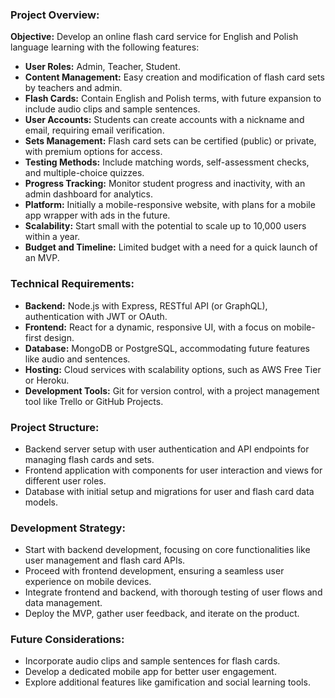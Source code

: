 ### Project Overview:

**Objective:**
Develop an online flash card service for English and Polish language learning with the following features:

- **User Roles:** Admin, Teacher, Student.
- **Content Management:** Easy creation and modification of flash card sets by teachers and admin.
- **Flash Cards:** Contain English and Polish terms, with future expansion to include audio clips and sample sentences.
- **User Accounts:** Students can create accounts with a nickname and email, requiring email verification.
- **Sets Management:** Flash card sets can be certified (public) or private, with premium options for access.
- **Testing Methods:** Include matching words, self-assessment checks, and multiple-choice quizzes.
- **Progress Tracking:** Monitor student progress and inactivity, with an admin dashboard for analytics.
- **Platform:** Initially a mobile-responsive website, with plans for a mobile app wrapper with ads in the future.
- **Scalability:** Start small with the potential to scale up to 10,000 users within a year.
- **Budget and Timeline:** Limited budget with a need for a quick launch of an MVP.

### Technical Requirements:

- **Backend:** Node.js with Express, RESTful API (or GraphQL), authentication with JWT or OAuth.
- **Frontend:** React for a dynamic, responsive UI, with a focus on mobile-first design.
- **Database:** MongoDB or PostgreSQL, accommodating future features like audio and sentences.
- **Hosting:** Cloud services with scalability options, such as AWS Free Tier or Heroku.
- **Development Tools:** Git for version control, with a project management tool like Trello or GitHub Projects.

### Project Structure:

- Backend server setup with user authentication and API endpoints for managing flash cards and sets.
- Frontend application with components for user interaction and views for different user roles.
- Database with initial setup and migrations for user and flash card data models.

### Development Strategy:

- Start with backend development, focusing on core functionalities like user management and flash card APIs.
- Proceed with frontend development, ensuring a seamless user experience on mobile devices.
- Integrate frontend and backend, with thorough testing of user flows and data management.
- Deploy the MVP, gather user feedback, and iterate on the product.

### Future Considerations:

- Incorporate audio clips and sample sentences for flash cards.
- Develop a dedicated mobile app for better user engagement.
- Explore additional features like gamification and social learning tools.
